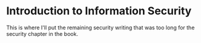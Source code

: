 # Introduction to Information Security

This is where I'll put the remaining security writing that was too long for the security chapter in the book.
